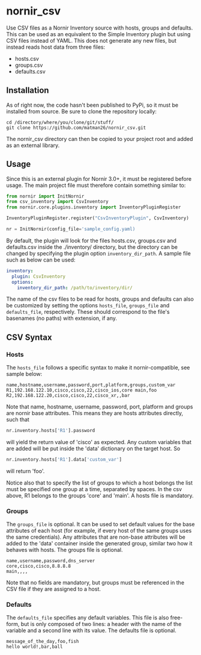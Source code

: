 # nornir_csv
Use CSV files as a Nornir Inventory source with hosts, groups and defaults.
This can be used as an equivalent to the Simple Inventory plugin but 
using CSV files instead of YAML. This does not generate any new files,
but instead reads host data from three files:
+ hosts.csv
+ groups.csv
+ defaults.csv

## Installation
As of right now, the code hasn't been published to PyPi, so it must be
installed from source. Be sure to clone the repository locally:

```
cd /directory/where/you/clone/git/stuff/
git clone https://github.com/matman26/nornir_csv.git
```

The nornir_csv directory can then be copied to your project root and added
as an external library.

## Usage
Since this is an external plugin for Nornir 3.0+, it must be registered
before usage. The main project file must therefore contain something similar to:

```python
from nornir import InitNornir
from csv_inventory import CsvInventory
from nornir.core.plugins.inventory import InventoryPluginRegister

InventoryPluginRegister.register("CsvInventoryPlugin", CsvInventory)

nr = InitNornir(config_file='sample_config.yaml)
```

By default, the plugin will look for the files hosts.csv, groups.csv and defaults.csv inside the ./inventory/ directory, but the directory can be changed by specifying the plugin option `inventory_dir_path`. A sample file such as below can be used:

```yaml
inventory:
  plugin: CsvInventory
  options:
    inventory_dir_path: /path/to/inventory/dir/
```

The name of the csv files to be read for hosts, groups and defaults can also be customized by setting the options `hosts_file`, `groups_file` and `defaults_file`, respectively. These should correspond to the file's basenames (no paths) with extension, if any.

## CSV Syntax
### Hosts
The `hosts_file` follows a specific syntax to make it nornir-compatible, see sample below:
```csv
name,hostname,username,password,port,platform,groups,custom_var
R1,192.168.122.10,cisco,cisco,22,cisco_ios,core main,foo
R2,192.168.122.20,cisco,cisco,22,cisco_xr,,bar
```

Note that name, hostname, username, password, port, platform and groups are nornir
base attributes. This means they are hosts attributes directly, such that
```python
nr.inventory.hosts['R1'].password
```

will yield the return value of 'cisco' as expected. Any custom variables that are
added will be put inside the 'data' dictionary on the target host. So

```python
nr.inventory.hosts['R1'].data['custom_var']
```

will return 'foo'.

Notice also that to specify the list of groups to which a host belongs the list must be 
specified one group at a time, separated by spaces. In the csv above, R1 belongs to the
groups 'core' and 'main'. A hosts file is mandatory.

### Groups
The `groups_file` is optional. It can be used to set 
default values for the base attributes of each host (for example, if every host of the same
groups uses the same credentials). Any attributes that are non-base attributes will
be added to the 'data' container inside the generated group, similar two how it 
behaves with hosts. The groups file is optional.

```csv
name,username,password,dns_server
core,cisco,cisco,8.8.8.8
main,,,,
```

Note that no fields are mandatory, but groups must be referenced in the CSV file if they
are assigned to a host.

### Defaults
The `defaults_file` specifies any default variables. This file is also free-form, but is only 
composed of two lines: a header with the name of the variable and a second line with 
its value. The defaults file is optional.

```csv
message_of_the_day,foo,fish
hello world!,bar,ball
```
